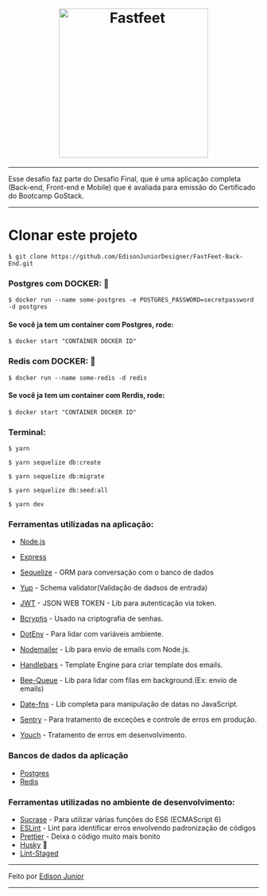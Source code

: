 <h1 align="center">
  <img alt="Fastfeet" title="Fastfeet" src="https://github.com/Rocketseat/bootcamp-gostack-desafio-03/blob/master/.github/logo.png" width="300px" />
</h1>

---

Esse desafio faz parte do Desafio Final, que é uma aplicação completa (Back-end, Front-end e Mobile) que é avaliada para emissão do Certificado do Bootcamp GoStack.

---

# Clonar este projeto

```
$ git clone https://github.com/EdisonJuniorDesigner/FastFeet-Back-End.git
```

### Postgres com DOCKER: 🐋

```
$ docker run --name some-postgres -e POSTGRES_PASSWORD=secretpassword -d postgres
```

#### Se você ja tem um container com Postgres, rode:

```
$ docker start "CONTAINER DOCKER ID"
```

### Redis com DOCKER: 🐋

```
$ docker run --name some-redis -d redis
```

#### Se você ja tem um container com Rerdis, rode:

```
$ docker start "CONTAINER DOCKER ID"
```

### Terminal:

```
$ yarn

$ yarn sequelize db:create

$ yarn sequelize db:migrate

$ yarn sequelize db:seed:all

$ yarn dev
```

### Ferramentas utilizadas na aplicação:

- [Node.js](https://github.com/nodejs)
- [Express](https://github.com/expressjs/express)
- [Sequelize](https://github.com/sequelize/sequelize) - ORM para conversação com o banco de dados
- [Yup](https://github.com/jquense/yup) - Schema validator(Validação de dadsos de entrada)
- [JWT](https://www.npmjs.com/package/jsonwebtoken) - JSON WEB TOKEN - Lib para autenticação via token.
- [Bcryptjs](https://www.npmjs.com/package/bcrypt) - Usado na criptografia de senhas.
- [DotEnv](https://github.com/motdotla/dotenv) - Para lidar com variáveis ambiente.
- [Nodemailer](https://github.com/nodemailer/nodemailer) - Lib para envio de emails com Node.js.
- [Handlebars](https://handlebarsjs.com/) - Template Engine para criar template dos emails.
- [Bee-Queue](https://github.com/bee-queue/bee-queue) - Lib para lidar com filas em background.(Ex: envio de emails)
- [Date-fns](https://github.com/date-fns/date-fns) - Lib completa para manipulação de datas no JavaScript.

- [Sentry](https://sentry.io/) - Para tratamento de exceções e controle de erros em produção.
- [Youch](https://github.com/poppinss/youch) - Tratamento de erros em desenvolvimento.

### Bancos de dados da aplicação
- [Postgres](https://github.com/postgres/postgres)
- [Redis](https://redis.io/)

### Ferramentas utilizadas no ambiente de desenvolvimento:
- [Sucrase](https://sucrase.io/) - Para utilizar várias funções do ES6 (ECMAScript 6)
- [ESLint](https://github.com/eslint/eslint) - Lint para identificar erros envolvendo padronização de códigos
- [Prettier](https://github.com/prettier/prettier) - Deixa o código muito mais bonito
- [Husky](https://github.com/typicode/husky) 🐶
- [Lint-Staged](https://github.com/okonet/lint-staged)


---

Feito por [Edison Junior](https://www.linkedin.com/in/edison-junior-438003187/)

---
